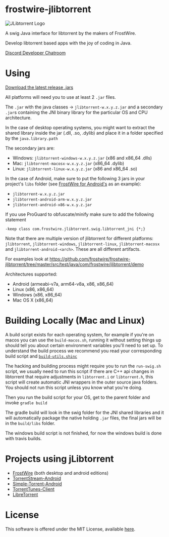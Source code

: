 frostwire-jlibtorrent
=====================
![JLibtorrent Logo](logo/jlibtorrent_logo_color.png)

A swig Java interface for libtorrent by the makers of FrostWire.

Develop libtorrent based apps with the joy of coding in Java.

[Discord Developer Chatroom](https://discord.com/channels/461752211802947585/461766946669461515)

Using
========

[Download the latest release .jars](https://github.com/frostwire/frostwire-jlibtorrent/releases)

All platforms will need you to use at least 2 `.jar` files.

The `.jar` with the java classes -> `jlibtorrent-w.x.y.z.jar` and a secondary `.jar`s containing the JNI binary library for the particular OS and CPU architecture.

In the case of desktop operating systems, you might want to extract the shared library inside the jar (.dll, .so, .dylib) and place it in a folder specified by the `java.library.path` 

The secondary jars are:
 - Windows: `jlibtorrent-windows-w.x.y.z.jar` (x86 and x86_64 .dlls)
 - Mac: `jlibtorrent-macosx-w.x.y.z.jar` (x86_64 .dylib)
 - Linux: `jlibtorrent-linux-w.x.y.z.jar` (x86 and x86_64 .so)

In the case of Android, make sure to put the following 3 jars in your project's `libs` folder (see [FrostWire for Android's](https://github.com/frostwire/frostwire/tree/master/android/libs) as an example):
 - `jlibtorrent-w.x.y.z.jar`
 - `jlibtorrent-android-arm-w.x.y.z.jar`
 - `jlibtorrent-android-x86-w.x.y.z.jar`

If you use ProGuard to obfuscate/minify make sure to add the following statement

`-keep class com.frostwire.jlibtorrent.swig.libtorrent_jni {*;}`


Note that there are multiple version of jlibtorrent for different platforms: `jlibtorrent`, `jlibtorrent-windows`, `jlibtorrent-linux`, `jlibtorrent-macosx` and `jlibtorrent-android-<arch>`. These are all different artifacts.

For examples look at https://github.com/frostwire/frostwire-jlibtorrent/tree/master/src/test/java/com/frostwire/jlibtorrent/demo

Architectures supported:

- Android (armeabi-v7a, arm64-v8a, x86, x86_64)
- Linux (x86, x86_64)
- Windows (x86, x86_64)
- Mac OS X (x86_64)

Building Locally (Mac and Linux)
================================

A build script exists for each operating system, for example if you're on macos you can use the `build-macos.sh`, running it without setting things up should tell you about certain environment variables you'll need to set up. To understand the build process we recommend you read your corresponding build script and [`build-utils.shinc`](https://github.com/frostwire/frostwire-jlibtorrent/blob/master/swig/build-utils.shinc)

The hacking and building process might require you to run the `run-swig.sh` script, we usually need to run this script if there are C++ api changes in libtorrent that require adjustments in `libtorrent.i` or `libtorrent.h`, this script will create automatic JNI wrappers in the outer source java folders. You should not run this script unless you know what you're doing.

Then you run the build script for your OS, get to the parent folder and invoke
`gradle build`

The gradle build will look in the swig folder for the JNI shared libraries and it will automatically package the native holding `.jar` files, the final jars will be in the `build/libs` folder.

The windows build script is not finished, for now the windows build is done with travis builds.

Projects using jLibtorrent
==========================
- [FrostWire](http://www.frostwire.com) (both desktop and android editions)
- [TorrentStream-Android](https://github.com/mianharisali/TorrentStream-Android)
- [Simple-Torrent-Android](https://github.com/masterwok/simple-torrent-android)
- [TorrentTunes-Client](https://github.com/dessalines/torrenttunes-client)
- [LibreTorrent](https://github.com/proninyaroslav/libretorrent)

License
========

This software is offered under the MIT License, available [here](License.md).
